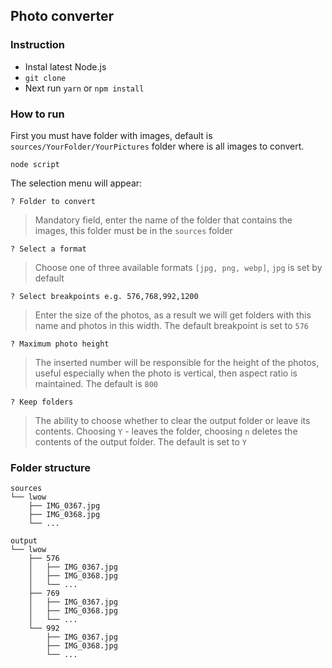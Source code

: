 ## Photo converter

### Instruction
* Instal latest Node.js  
* `git clone `  
* Next run `yarn` or `npm install`

### How to run

First you must have folder with images, default is `sources/YourFolder/YourPictures` folder where is all images to convert.
```
node script
```
The selection menu will appear:
```
? Folder to convert
```
> Mandatory field, enter the name of the folder that contains the images, this folder must be in the `sources` folder
```
? Select a format
```
> Choose one of three available formats `[jpg, png, webp]`, `jpg` is set by default
```
? Select breakpoints e.g. 576,768,992,1200
```
> Enter the size of the photos, as a result we will get folders with this name and photos in this width. The default breakpoint is set to `576`
```
? Maximum photo height
```
> The inserted number will be responsible for the height of the photos, useful especially when the photo is vertical, then aspect ratio is maintained. The default is `800`
```
? Keep folders
```
> The ability to choose whether to clear the output folder or leave its contents. Choosing `Y` - leaves the folder, choosing `n` deletes the contents of the output folder. The default is set to `Y`


### Folder structure

```
sources
└── lwow
    ├── IMG_0367.jpg
    ├── IMG_0368.jpg
    └── ...
```

```
output
└── lwow
    ├── 576
    │   ├── IMG_0367.jpg
    │   ├── IMG_0368.jpg
    │   └── ...
    ├── 769
    │   ├── IMG_0367.jpg
    │   ├── IMG_0368.jpg
    │   └── ...
    └── 992
        ├── IMG_0367.jpg
        ├── IMG_0368.jpg
        └── ...
```